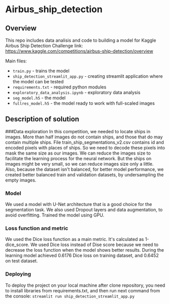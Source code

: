 # Airbus_ship_detection

## Overview
This repo includes data analisis and code to building a model for Kaggle Airbus Ship Detection Challenge
link: https://www.kaggle.com/competitions/airbus-ship-detection/overview

Main files:
 * `train.py` - trains the model
 * `ship_detection_streamlit_app.py` - creating streamlit application where the model can be tested
 * `requirements.txt` - required python modules
 * `exploratory_data_analysis.ipynb` - exploratory data analysis
 * `seg_model.h5` - the model
 * `fullres_model.h5` - the model ready to work with full-scaled images

## Description of solution
###Data exploration
In this competition, we needed to locate ships in images. More than half images do not contain ships, and those that do may contain multiple ships.
File train_ship_segmentations_v2.csv contains id and encoded pixels with places of ships. So we need to decode these pixels into mask the same size as our images.
We can reduce the images size to facilitate the learning process for the neural network. But the ships on images might be very small, so we can reduce images size only a little.
Also, because the dataset isn't balanced, for better model performance, we created better balanced train and validation datasets, by undersampling the empty images.

### Model
We used a model with U-Net architecture that is a good choice for the segmentation task.
We also used Dropout layers and data augmentation, to avoid overfitting.
Trained the model using GPU.

### Loss function and metric
We used the Dice loss function as a main metric. It's calculated as 1-dice_score. We used Dice loss instead of Dise score because we need to decrease the loss function when the model shows better results.
During the learning model achieved 0.6176 Dice loss on training dataset, and 0.6452 on test dataset.

### Deploying
To deploy the project on your local machine after clone repository, you need to install libraries from requirements.txt, and then run next command from the console:
`streamlit run ship_detection_streamlit_app.py`




